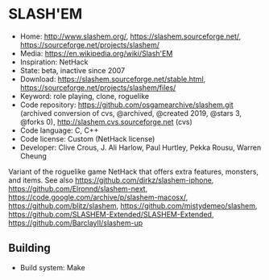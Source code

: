# SLASH'EM

- Home: http://www.slashem.org/, https://slashem.sourceforge.net/, https://sourceforge.net/projects/slashem/
- Media: https://en.wikipedia.org/wiki/Slash'EM
- Inspiration: NetHack
- State: beta, inactive since 2007
- Download: https://slashem.sourceforge.net/stable.html, https://sourceforge.net/projects/slashem/files/
- Keyword: role playing, clone, roguelike
- Code repository: https://github.com/osgamearchive/slashem.git (archived conversion of cvs, @archived, @created 2019, @stars 3, @forks 0), http://slashem.cvs.sourceforge.net (cvs)
- Code language: C, C++
- Code license: Custom (NetHack license)
- Developer: Clive Crous, J. Ali Harlow, Paul Hurtley, Pekka Rousu, Warren Cheung

Variant of the roguelike game NetHack that offers extra features, monsters, and items.
See also https://github.com/dirkz/slashem-iphone, https://github.com/Elronnd/slashem-next, https://code.google.com/archive/p/slashem-macosx/, https://github.com/blitz/slashem, https://github.com/mistydemeo/slashem,
https://github.com/SLASHEM-Extended/SLASHEM-Extended, https://github.com/BarclayII/slashem-up

## Building

- Build system: Make
